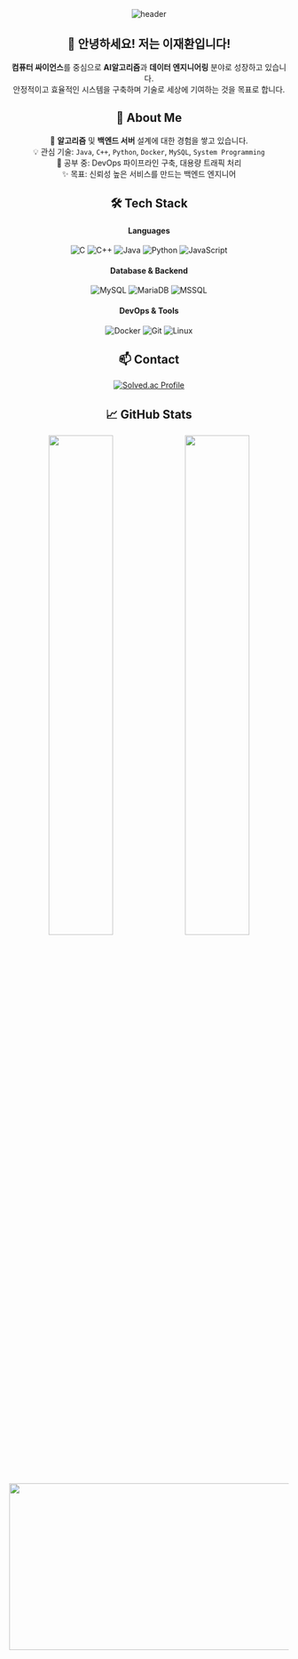 <div align="center">

  <img src="https://capsule-render.vercel.app/api?type=waving&color=gradient&height=300&section=header&text=HwanLee's%20GitHub&fontAlign=50&fontAlignY=40&desc=Backend%20Developer%20%7C%20System%20Programmer&descAlign=50&descAlignY=55&fontSize=40" alt="header"/>

  ## 👋 안녕하세요! 저는 이재환입니다!
  **컴퓨터 싸이언스**를 중심으로 **AI알고리즘**과 **데이터 엔지니어링** 분야로 성장하고 있습니다.  
  안정적이고 효율적인 시스템을 구축하며 기술로 세상에 기여하는 것을 목표로 합니다.

  ## 💼 About Me
  🔭 **알고리즘** 및 **백엔드 서버** 설계에 대한 경험을 쌓고 있습니다. <br>
  💡 관심 기술: `Java`, `C++`, `Python`, `Docker`, `MySQL`, `System Programming` <br>
  🧠 공부 중: DevOps 파이프라인 구축, 대용량 트래픽 처리 <br>
  ✨ 목표: 신뢰성 높은 서비스를 만드는 백엔드 엔지니어 <br>

  ## 🛠️ Tech Stack
  
  <h4>Languages</h4>
  <p>
    <img src="https://img.shields.io/badge/C-A8B9CC?style=for-the-badge&logo=c&logoColor=white" alt="C"/>
    <img src="https://img.shields.io/badge/C++-00599C?style=for-the-badge&logo=cplusplus&logoColor=white" alt="C++"/>
    <img src="https://img.shields.io/badge/Java-ED8B00?style=for-the-badge&logo=openjdk&logoColor=white" alt="Java"/>
    <img src="https://img.shields.io/badge/Python-3776AB?style=for-the-badge&logo=python&logoColor=white" alt="Python"/>
    <img src="https://img.shields.io/badge/JavaScript-F7DF1E?style=for-the-badge&logo=javascript&logoColor=black" alt="JavaScript"/>
  </p>
  
  <h4>Database & Backend</h4>
  <p>
    <img src="https://img.shields.io/badge/MySQL-4479A1?style=for-the-badge&logo=mysql&logoColor=white" alt="MySQL"/>
    <img src="https://img.shields.io/badge/MariaDB-003545?style=for-the-badge&logo=mariadb&logoColor=white" alt="MariaDB"/>
    <img src="https://img.shields.io/badge/MSSQL-CC2927?style=for-the-badge&logo=microsoftsqlserver&logoColor=white" alt="MSSQL"/>
  </p>

  <h4>DevOps & Tools</h4>
  <p>
    <img src="https://img.shields.io/badge/Docker-2496ED?style=for-the-badge&logo=docker&logoColor=white" alt="Docker"/>
    <img src="https://img.shields.io/badge/Git-F05032?style=for-the-badge&logo=git&logoColor=white" alt="Git"/>
    <img src="https://img.shields.io/badge/Linux-FCC624?style=for-the-badge&logo=linux&logoColor=black" alt="Linux"/>
  </p>

  ## 📫 Contact
  <p>
    <a href="https://solved.ac/profile/ghksdl0321" target="_blank">
      <img src="http://mazassumnida.wtf/api/generate_badge?boj=ghksdl0321" alt="Solved.ac Profile"/>
    </a>
  </p>

  ## 📈 GitHub Stats
  <p align="center">
    <img src="https://github-readme-stats.vercel.app/api?username=HwanLee-0321&show_icons=true&theme=radical" width="48%"/>
    <img src="https://github-readme-stats.vercel.app/api/top-langs/?username=HwanLee-0321&layout=compact&theme=radical" width="48%"/>
  </p>

  <p align="center">
    <a href="https://www.gitanimals.org/en_US?utm_medium=image&utm_source=HwanLee-0321&utm_content=farm">
      <img src="https://render.gitanimals.org/farms/HwanLee-0321" width="600" height="300" />
    </a>
  </p>

</div>
